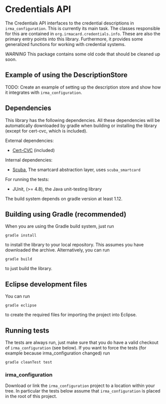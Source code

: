 # Credentials API

The Credentials API interfaces to the credential descriptions in `irma_configuration`. This is currently its main task. The classes responsible for this are contained in `org.irmacard.credentials.info`. These are also the primary entry points into this library. Furthermore, it provides some generalized functions for working with credential systems.

*WARNING* This package contains some old code that should be cleaned up soon.

## Example of using the DescriptionStore

TODO: Create an example of setting up the description store and show how it integrates with `irma_configuration`.

## Dependencies

This library has the following dependencies.  All these dependencies will be automatically downloaded by gradle when building or installing the library (except for cert-cvc, which is included).

External dependencies:

 * [Cert-CVC](http://www.ejbca.org/) (included)

Internal dependencies:

 * [Scuba](https://github.com/credentials/scuba), The smartcard abstraction layer, uses `scuba_smartcard`

For running the tests:

 * JUnit,  (>= 4.8), the Java unit-testing library

The build system depends on gradle version at least 1.12.

## Building using Gradle (recommended)

When you are using the Gradle build system, just run

    gradle install

to install the library to your local repository. This assumes you have downloaded the archive. Alternatively, you can run

    gradle build

to just build the library.

## Eclipse development files

You can run

    gradle eclipse

to create the required files for importing the project into Eclipse.

## Running tests

The tests are always run, just make sure that you do have a valid checkout of `irma_configuration` (see below). If you want to force the tests (for example because irma_configuration changed) run

    gradle cleanTest test

### irma_configuration

Download or link the `irma_configuration` project to a location within your tree. In particular the tests below assume that `irma_configuration` is placed in the root of this project.
